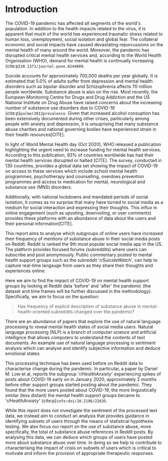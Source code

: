 # Introduction

The COVID-19 pandemic has affected all segments of the world's population. In addition to the health impacts related to the virus, it is apparent that much of the world has experienced traumatic stress related to human loss, unemployment, social isolation and global fear. The collateral economic and social impacts have caused devastating repurcussions on the mental health of many around the world. Moreover, the pandemic has disrupted critical mental health services and, according to the World Health Organisation (WHO), demand for mental health is continually increasing {cite:p}`10.1371/journal.pone.0244809`. 

Suicide accounts for approximately 700,000 deaths per year globally. It is estimated that 5.0% of adults suffer from depression and mental health disorders such as bipolar disorder and Schizophrenia affects 70 million people worldwide. Substance abuse is also on the rise. Most recently, the European Monitoring Centre for Drugs and Drug Addiction and the US National Institute on Drug Abuse have raised concerns about the increasing number of substance use disorders due to COVID-19 {cite:p}`palmer2012prevalence`. Given that increased alcohol consuption has been extensively documented during other crises, particularly among people with anxiety and depression, it is unsuprising that many substance abuse charities and national governing bodies have experienced strain in their health resources[CITE].

In light of World Mental Health day (Oct 2020), WHO released a publication highlighting the urgent need to increase funding for mental health services. According to this publication, 93% of countries worldwide has had their mental health services disrupted or halted [CITE]. The survey, conducted in 130 countries, provides a global data set showing the impact of COVID-19 on access to these services which include school mental health programmes, psychotherapy and counselling, overdoes prevention programmes and access to medication for mental, neurological and substance use (MNS) disorders.

Additionally, with national lockdowns and mandated periods of social isolation, it comes as no surprise that many have turned to social media as a medium for social interaction and expressing their thoughts. This influx in online engagement (such as upvoting, downvoting, or user comments) provides these platforms with an abundance of data about the users and their personal information[CITE].

This report aims to analyse which subgroups of online users have increased their frequency of mentions of substance abuse in their social media posts on Reddit.
Reddit is ranked the 9th most popular social media app in the US. The platform provides focused forums (subreddits) where users can subscribe and post anonymously. Public commentary posted to mental health support groups such as the subreddit '_r/SuicideWatch_', can help to capture real-time langauge from users as they share their thoughts and experiences online.

Here we aim to find the impact of COVID-19 on mental health support groups by looking at Reddit data 'before' and 'after' the pandemic (the dataset and time frames will be further discussed in the methodology). Specifically, we aim to focus on the question:
> Has frequency of explicit description of substance abuse in mental-health-oriented subreddits changed over the pandemic?

There are an abundance of papers that explore the use of natural language processing to reveal mental health states of social media users. Natural language processing (NLP) is a branch of computer science and artificial intellignce that allows computers to understand the contents of text documents. An example use of natural language processing is sentiment analysis which can analyse and identify subjective information and deduce emotional states.

This processing technique has been used before on Reddit data to characterise change during the pandemic. In particular, a paper by Daniel M. Low et al, reports the subgroup '_r/HealthAnxiety_' experiencing spikes of posts about COVID-19 early on in January 2020, approximately 2 months before other support groups started posting about the pandemic. They found that the more users posted about COVID-19, the more linguistically similar (less distant) the mental health support groups became to '_r/HealthAnxiety_' {cite:p}`info:doi/10.2196/22635`. 

While this report does not investigate the sentiment of the processed text data, we instead aim to conduct an analysis that provides guidance in identifying subsets of users through the means of statistical hypothesis testing. We also focus our report on the use of substance abuse, more specifically, the total of substance abuse references in Reddit posts. By analysing this data, we can deduce which groups of users have posted more about substance abuse over time. In doing so we help to contribute to characterising the impact of crisis on subsets of users which is critical to motivate and inform the provision of appropriate therapeutic responses.

